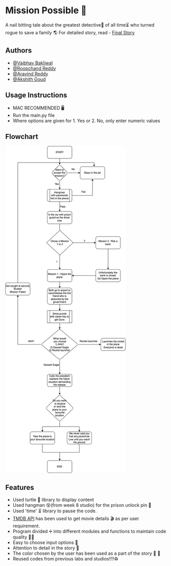 # Mission Possible 🚀

A nail bitting tale about the greatest detective🔎 of all time⏳ who turned rogue to save a family 🌎
For detailed story, read - [Final Story](https://github.com/lis875/final-project-aravind_vaibhav_roopchand_akshith/blob/main/FINAL_STORY.pdf)

## Authors

- [@Vaibhav Bakliwal](https://www.github.com/bakliwalvaibhav1)
- [@Roopchand Reddy](https://www.github.com/ra1911003010931)
- [@Aravind Reddy](https://www.github.com)
- [@Akshith Goud](https://www.github.com)

## Usage Instructions

- MAC RECOMMENDED 🖥
- Run the main.py file
- Where options are given for 1. Yes or 2. No, only enter numeric values

## Flowchart

![App Screenshot](https://github.com/lis875/final-project-aravind_vaibhav_roopchand_akshith/blob/main/flowchart.png?raw=true)

## Features

- Used turtle 🐢 library to display content
- Used hangman 😵(from week 8 studio) for the prison unlock pin 🔐
- Used 'time' ⏳ library to pause the code.
- [TMDB API](https://developer.themoviedb.org/docs) has been used to get movie details 🎬 as per user requirement.
- Program divided ➗ into different modules and functions to maintain code quality 🧑‍💻
- Easy to choose input options 🔢
- Attention to detail in the story 🎦
- The color chosen by the user has been used as a part of the story 🚕 🔫
- Reused codes from previous labs and studios!!!!♻️
